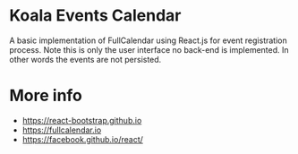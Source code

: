 # Koala Events Calendar
A basic implementation of FullCalendar using React.js for event registration process. Note this is only the user interface no back-end is implemented. In other words the events are not persisted.

# More info
 - https://react-bootstrap.github.io
 - https://fullcalendar.io
 - https://facebook.github.io/react/
